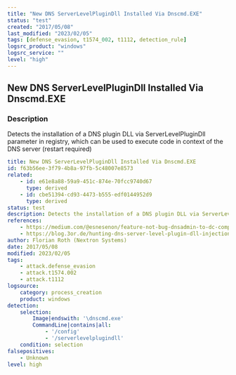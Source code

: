 ```yaml
---
title: "New DNS ServerLevelPluginDll Installed Via Dnscmd.EXE"
status: "test"
created: "2017/05/08"
last_modified: "2023/02/05"
tags: [defense_evasion, t1574_002, t1112, detection_rule]
logsrc_product: "windows"
logsrc_service: ""
level: "high"
---
```


## New DNS ServerLevelPluginDll Installed Via Dnscmd.EXE

### Description

Detects the installation of a DNS plugin DLL via ServerLevelPluginDll parameter in registry, which can be used to execute code in context of the DNS server (restart required)

```yml
title: New DNS ServerLevelPluginDll Installed Via Dnscmd.EXE
id: f63b56ee-3f79-4b8a-97fb-5c48007e8573
related:
    - id: e61e8a88-59a9-451c-874e-70fcc9740d67
      type: derived
    - id: cbe51394-cd93-4473-b555-edf0144952d9
      type: derived
status: test
description: Detects the installation of a DNS plugin DLL via ServerLevelPluginDll parameter in registry, which can be used to execute code in context of the DNS server (restart required)
references:
    - https://medium.com/@esnesenon/feature-not-bug-dnsadmin-to-dc-compromise-in-one-line-a0f779b8dc83
    - https://blog.3or.de/hunting-dns-server-level-plugin-dll-injection.html
author: Florian Roth (Nextron Systems)
date: 2017/05/08
modified: 2023/02/05
tags:
    - attack.defense_evasion
    - attack.t1574.002
    - attack.t1112
logsource:
    category: process_creation
    product: windows
detection:
    selection:
        Image|endswith: '\dnscmd.exe'
        CommandLine|contains|all:
            - '/config'
            - '/serverlevelplugindll'
    condition: selection
falsepositives:
    - Unknown
level: high

```
